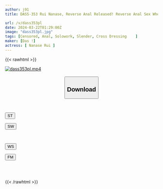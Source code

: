 ```yaml
---
author: j91
title: DASS-353 Rui Nanase, Reverse Anal Released! Reverse Anal Sex Where A Man's Daughter Gets Fucked With A Big Dick And Makes Him Really Cum.

url: /v/dass353pl
date: 2024-03-22T01:29:00Z
image: "dass353pl.jpg"
tags: [Censored, Anal, Solowork, Slender, Cross Dressing	]
maker: [Das !]
actress: [ Nanase Rui ]
---
```



{{< rawhtml >}}

<div class="video" data-videoid="8W6b8OVbPRs2eA">
    <a href="javascript:;">
        <img src="/v/dass353pl/dass353pl.jpg" width="WIDTH" height="HEIGHT" alt="dass353pl.mp4" loading="lazy">
    </a>
</div>

<script type="text/javascript" src="https://j91.asia/asset/on-demand-st.js"></script>

<br>
  <link rel="stylesheet" href="https://j91.asia/asset/bs5.css">
  
  <center>
  <button class="btn btn-primary" type="button" data-bs-toggle="collapse" data-bs-target=".multi-collapse" aria-expanded="false" aria-controls="multiCollapseExample1 multiCollapseExample2"><h2>Download</h2></button></center>
</p>
<div class="row">
  <div class="col">
    <div class="collapse multi-collapse" id="multiCollapseExample1">
      <div class="card card-body">
	      	      <br>
<div class="buttons">  
<p><a href="https://streamtape.to/v/8W6b8OVbPRs2eA" target="_blank"><button class="btn-hover color-3"><i class="fa fa-download"></i> ST</button></a></p>
<p><a href="https://asnwish.com/c0aocclivdty" target="_blank"><button class="btn-hover color-2"><i class="fa fa-download"></i> SW</button></a></p></div>
    </div>
  </div>
</div>
  <div class="col">
    <div class="collapse multi-collapse" id="multiCollapseExample2">
      <div class="card card-body">
	      <br>
<div class="buttons">
<p><a href="https://wolfstream.tv/uvkkmdesdeut"><button class="btn-hover color-9"><i class="fa fa-download"></i> WS</button></a></p>
<p><a href="https://filemoon.sx/d/x0wwbrpfwp0g"><button class="btn-hover color-8"><i class="fa fa-download"></i> FM</button></a></p></div>
<br><br>
      </div>
    </div>
  </div>
</div>

{{< /rawhtml >}}